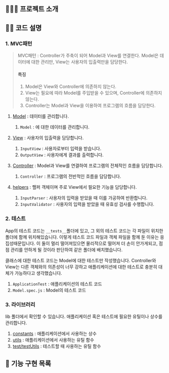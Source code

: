 ## 🏄🏼‍♂️ 프로젝트 소개

<!-- 어떤 프로젝트인지, 주요 기능이 무엇인지 작성한다. -->

## 🤸‍♀️ 코드 설명

### 1. MVC패턴

> MVC패턴
> : Controller가 주축이 되어 Model과 View를 연결한다. Model은 데이터에 대한 관리만, View는 사용자의 입출력만을 담당한다.
>
> #### 특징
>
> 1. Model은 View와 Controller에 의존하지 않는다.
> 2. View는 필요에 따라 Model를 주입받을 수 있으며, Controller에 의존하지 않는다.
> 3. Controller는 Model과 View을 이용하여 프로그램의 흐름을 담당한다.

1. [Model](./src/models/) : 데이터를 관리합니다.

   1. `Model` : 에 대한 데이터를 관리합니다.

2. [View](./src/views/) : 사용자의 입출력을 담당합니다.

   1. `InputView` : 사용자로부터 입력을 받습니다.
   2. `OutputView` : 사용자에게 결과를 출력합니다.

3. [Controller](./src/controllers/) : Model과 View를 연결하여 프로그램의 전체적인 흐름을 담당합니다.

   1. `Controller` : 프로그램의 전반적인 흐름을 담당합니다.

4. [helpers](./src/helpers/) : 핼퍼 객체이며 주로 View에서 필요한 기능을 담당합니다.
   1. `InputParser` : 사용자의 입력을 받았을 때 이를 가공하여 반환합니다.
   2. `InputValidator` : 사용자의 입력을 받았을 때 유효성 검사를 수행합니다.

### 2. 테스트

App의 테스트 코드는 `__tests__`폴더에 있고, 그 외의 테스트 코드는 각 파일이 위치한 폴더에 함께 위치해있습니다. 이렇게 테스트 코드 파일과 객체 파일을 함께 둔 이유는 응집성때문입니다. 이 둘이 멀리 떨어져있으면 물리적으로 떨어져 더 손이 안가게되고, 점점 관리를 안하게 될 것이라 판단하여 같은 폴더에 배치했습니다.

클래스에 대한 테스트 코드는 Model에 대한 테스트만 작성했습니다. Controller와 View는 다른 객체와의 의존성이 너무 강하고 애플리케이션에 대한 테스트로 충분히 대체가 가능하다고 생각했습니다.

1. `ApplicationTest` : 애플리케이션의 테스트 코드
2. `Model.spec.js` : Model의 테스트 코드

### 3. 라이브러리

lib 폴더에서 확인할 수 있습니다. 애플리케이션 혹은 테스트에 필요한 유틸이나 상수를 관리합니다.

1. [constants](./src/lib/constants.js) : 애플리케이션에서 사용하는 상수
2. [utils](./src/lib/utils.js) : 애플리케이션에서 사용하는 유틸 함수
3. [test/testUtils](./src/lib/testUtils.js) : 테스트할 때 사용하는 유틸 함수

## 🔨 기능 구현 목록
